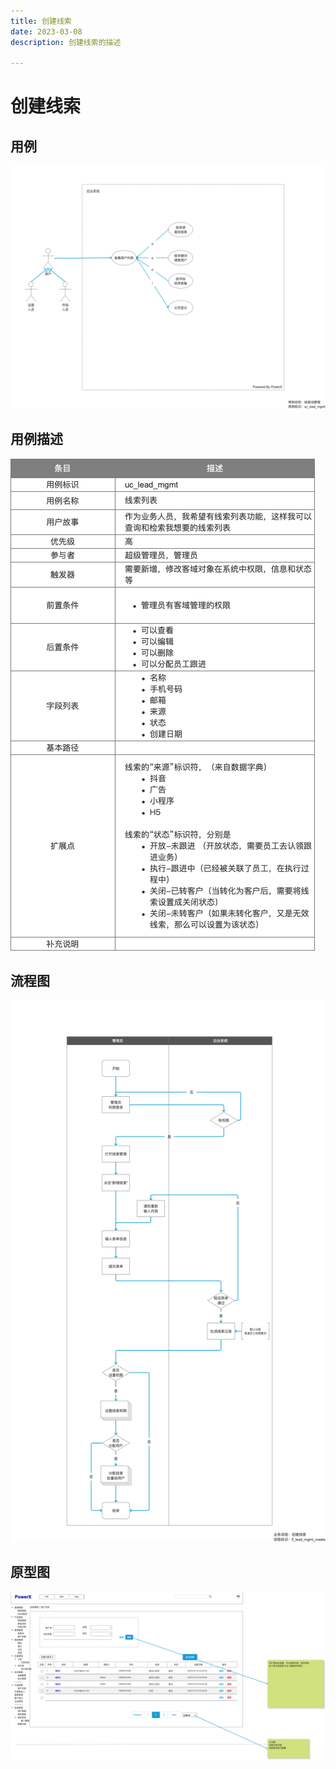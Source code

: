 ```yaml
---
title: 创建线索
date: 2023-03-08
description: 创建线索的描述

---
```


# 创建线索

## 用例

![](../../../../images/uc_lead_mgmt_create.png)



## 用例描述

![](../../../../images/uc_desc_lead_mgmt_create.png)


## 流程图

![](../../../../images/fl_lead_mgmt_create.png)

## 原型图

![](../../../../images/pt_lead_mgmt_create.png)